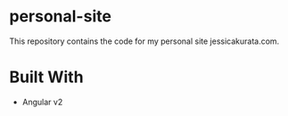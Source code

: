 # personal-site

This repository contains the code for my personal site jessicakurata.com.

# Built With

* Angular v2
